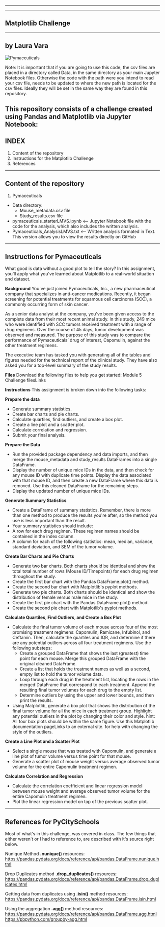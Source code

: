--------------------------------
--------------------------------
Matplotlib Challenge
--------------------------------
--------------------------------
by Laura Vara
--------------------------------
![Pymaceuticals](https://github.com/vara-co/Matplotlib-challenge/assets/152572519/68f37861-d33a-429c-bb9b-fa18cf5bbdd9)


Note: It is important that if you are going to use this code, the csv files
are placed in a directory called Data, in the same directory as your
main Jupyter Notebook files. Otherwise the code with the path were you intend to read 
your csv file, needs to be updated to where the new path is located for the
csv files. Ideally they will be set in the same way they are found in this repository.

This repository consists of a challenge created using Pandas and Matplotlib via Jupyter Notebook:
---------------------------------
INDEX
---------------------------------
1. Content of the repository
2. Instructions for the Matplotlib Challenge
3. References

---------------------------------
Content of the repository
---------------------------------
1. Pymaceuticals
- Data directory:
    - Mouse_metadata.csv file
    - Study_results.csv file
- pymaceuticals_starterLMVS.ipynb <-- Jupyter Notebook file with the code for the analysis, which also includes the written analysis. 
- Pymaceuticals_AnalysisLMVS.txt  <-- Written analysis formated in Text. This version allows you to view the results directly on GitHub

----------------------------------
Instructions for Pymaceuticals
----------------------------------
What good is data without a good plot to tell the story?
In this assignment, you’ll apply what you've learned about Matplotlib to a real-world situation and dataset.

**Background**
You've just joined Pymaceuticals, Inc., a new pharmaceutical company that specializes in anti-cancer medications. Recently, it began screening for potential treatments for squamous cell carcinoma (SCC), a commonly occurring form of skin cancer.

As a senior data analyst at the company, you've been given access to the complete data from their most recent animal study. In this study, 249 mice who were identified with SCC tumors received treatment with a range of drug regimens. Over the course of 45 days, tumor development was observed and measured. The purpose of this study was to compare the performance of Pymaceuticals’ drug of interest, Capomulin, against the other treatment regimens.

The executive team has tasked you with generating all of the tables and figures needed for the technical report of the clinical study. They have also asked you for a top-level summary of the study results.

**Files**
Download the following files to help you get started:
Module 5 Challenge filesLinks 

**Instructions**
This assignment is broken down into the following tasks:

**Prepare the data**
- Generate summary statistics.
- Create bar charts and pie charts.
- Calculate quartiles, find outliers, and create a box plot.
- Create a line plot and a scatter plot.
- Calculate correlation and regression.
- Submit your final analysis.

**Prepare the Data**
- Run the provided package dependency and data imports, and then merge the mouse_metadata and study_results DataFrames into a single DataFrame.
- Display the number of unique mice IDs in the data, and then check for any mouse ID with duplicate time points. Display the data associated with that mouse ID, and then create a new DataFrame where this data is removed. Use this cleaned DataFrame for the remaining steps.
- Display the updated number of unique mice IDs.

**Generate Summary Statistics**
- Create a DataFrame of summary statistics. Remember, there is more than one method to produce the results you're after, so the method you use is less important than the result.
- Your summary statistics should include:
- A row for each drug regimen. These regimen names should be contained in the index column.
- A column for each of the following statistics: mean, median, variance, standard deviation, and SEM of the tumor volume.

**Create Bar Charts and Pie Charts**
- Generate two bar charts. Both charts should be identical and show the total total number of rows (Mouse ID/Timepoints) for each drug regimen throughout the study.
- Create the first bar chart with the Pandas DataFrame.plot() method.
- Create the second bar chart with Matplotlib's pyplot methods.
- Generate two pie charts. Both charts should be identical and show the distribution of female versus male mice in the study.
- Create the first pie chart with the Pandas DataFrame.plot() method.
- Create the second pie chart with Matplotlib's pyplot methods.

**Calculate Quartiles, Find Outliers, and Create a Box Plot**
- Calculate the final tumor volume of each mouse across four of the most promising treatment regimens: Capomulin, Ramicane, Infubinol, and Ceftamin. Then, calculate the quartiles and IQR, and determine if there are any potential outliers across all four treatment regimens. Use the following substeps:
  - Create a grouped DataFrame that shows the last (greatest) time point for each mouse. Merge this grouped DataFrame with the original cleaned DataFrame.
  - Create a list that holds the treatment names as well as a second, empty list to hold the tumor volume data.
  - Loop through each drug in the treatment list, locating the rows in the merged DataFrame that correspond to each treatment. Append the resulting final tumor volumes for each drug to the empty list.
  - Determine outliers by using the upper and lower bounds, and then print the results.
- Using Matplotlib, generate a box plot that shows the distribution of the final tumor volume for all the mice in each treatment group. Highlight any potential outliers in the plot by changing their color and style.
hint: All four box plots should be within the same figure. Use this Matplotlib documentation pageLinks to an external site. for help with changing the style of the outliers.

**Create a Line Plot and a Scatter Plot**
- Select a single mouse that was treated with Capomulin, and generate a line plot of tumor volume versus time point for that mouse.
- Generate a scatter plot of mouse weight versus average observed tumor volume for the entire Capomulin treatment regimen.

**Calculate Correlation and Regression**
- Calculate the correlation coefficient and linear regression model between mouse weight and average observed tumor volume for the entire Capomulin treatment regimen.
- Plot the linear regression model on top of the previous scatter plot.

------------------------------------
References for PyCitySchools
------------------------------------
Most of what's in this challenge, was covered in class.
The few things that either weren't or I had to reference to, are described
with it's source right below.

Nunique Method **.nunique()**  resources:
https://pandas.pydata.org/docs/reference/api/pandas.DataFrame.nunique.html 

Drop Duplicates method **.drop_duplicates()**  resources:
https://pandas.pydata.org/docs/reference/api/pandas.DataFrame.drop_duplicates.html 

Getting data from duplicates using **.isin()** method resources:
https://pandas.pydata.org/docs/reference/api/pandas.DataFrame.isin.html

Using the aggregation **.agg()** method resources:
https://pandas.pydata.org/docs/reference/api/pandas.DataFrame.agg.html
https://pbpython.com/groupby-agg.html
